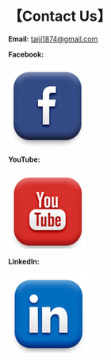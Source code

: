 # 【Contact Us】

**Email:** <a href="mailto://taiji1874@gmail.com">taiji1874@gmail.com</a>

**Facebook:** 

<a href="https://www.facebook.com/taiji74" target="_blank"><img src="_static/images/facebook.PNG" alt="facebook"></a> 

**YouTube:** 

<a href="https://www.youtube.com/@taiji74" target="_blank"><img src="_static/images/youtube.PNG" alt="youtube"></a>

**LinkedIn:** 

<a href="https://www.linkedin.com/company/taiji" target="_blank"><img src="_static/images/linkedin.PNG" alt="LinkedIn"></a>
